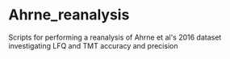 # Ahrne_reanalysis
Scripts for performing a reanalysis of Ahrne et al's 2016 dataset investigating LFQ and TMT accuracy and precision
